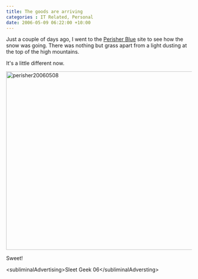 ```yaml
---
title: The goods are arriving
categories : IT Related, Personal
date: 2006-05-09 06:22:00 +10:00
---
```


<p>Just a couple of days ago, I went to the <a href="http://www.perisherblue.com.au/winter/index.php" target="_blank">Perisher Blue</a> site to see how the snow was going. There was nothing but grass apart from a light dusting at the top of the high mountains. </p> <p>It's a little different now.</p> <p><a href="/blogfiles/WindowsLiveWriter/Thegoodsarearriving_126C1/perisher20060508_2.jpg"><img style="border-right: 0px; border-top: 0px; border-left: 0px; border-bottom: 0px" height="484" alt="perisher20060508" src="/blogfiles/WindowsLiveWriter/Thegoodsarearriving_126C1/perisher20060508_thumb.jpg" width="644" border="0"></a> </p> <p>Sweet!</p> <p> </p> <p>&lt;subliminalAdvertising&gt;Sleet Geek 06&lt;/subliminalAdversting&gt;</p>
